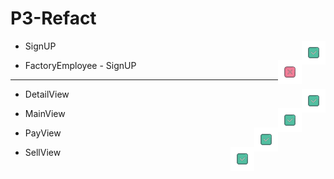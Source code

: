 # P3-Refact




- SignUP <img src="icon/iconS.png" align = "right" >

- FactoryEmployee - SignUP <img src="icon/iconN.png" align = "right" >


-----------------------------------

- DetailView <img src="icon/iconS.png" align = "right" >

- MainView <img src="icon/iconS.png" align = "right" >

- PayView <img src="icon/iconS.png" align = "right" >

- SellView <img src="icon/iconS.png" align = "right" >
